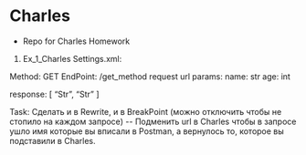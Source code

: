 # Charles
- Repo for Charles Homework
1. Ex_1_Charles Settings.xml:

Method: GET
EndPoint: /get_method
request url params: 
 name: str
 age: int

response: 
[
    “Str”,
    “Str”
]

Task:
 Сделать и в Rewrite, и в BreakPoint (можно отключить чтобы не стопило на каждом запросе)
-- Подменить url в Charles чтобы в запросе ушло имя которые вы вписали в Postman, а вернулось то, которое вы подставили в Charles.
 
